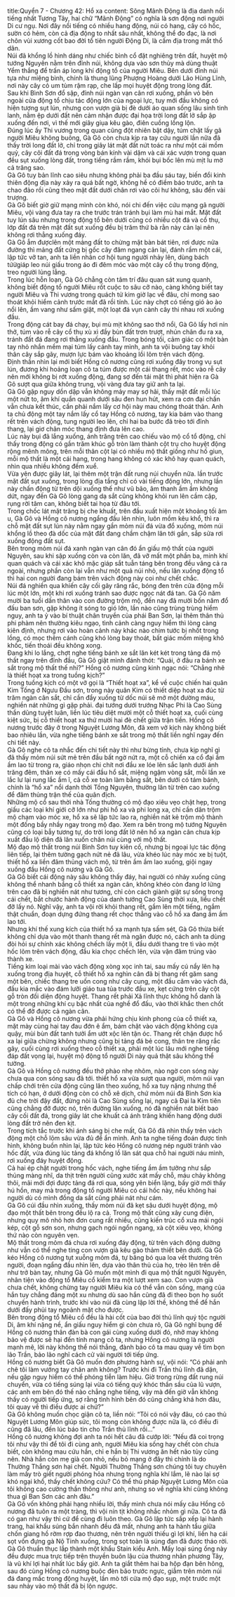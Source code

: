title:Quyển 7 - Chương 42: Hổ xa
content:
Sông Mãnh Động là địa danh nổi tiếng nhất Tương Tây, hai chữ “Mãnh Động” có nghĩa là sơn động nơi người Di cư ngụ. Nơi đây nổi tiếng có nhiều hang động, núi có hang, cây có hốc, sườn có hẻm, còn cả địa động to nhất sâu nhất, không thể đo đạc, là nơi chôn vùi xương cốt bao đời tổ tiên người Động Di, là cấm địa trong mắt thổ dân.<br>Núi đã khổng lồ hình dáng như chiếc bình cổ đặt nghiêng trên đất, huyệt mộ tướng Nguyên nằm trên đỉnh núi, không dựa vào sơn thủy mà dùng thuật Yểm thắng để trấn áp long khí động tổ của người Miêu. Bên dưới đỉnh núi tựa như miệng bình, chính là thung lũng Phượng Hoàng dưới Lão Hùng Lĩnh, nơi này cây cỏ um tùm rậm rạp, che lấp mọi huyệt động trong lòng đất.<br>Sau khi Bình Sơn đổ sập, đỉnh núi ngàn vạn cân rơi xuống, phần vỏ bên ngoài cửa động tổ chịu tác động lớn của ngoại lực, tuy mới đầu không có hiện tượng sụt lún, nhưng con vượn già bị đè dưới áo quan sống lâu sinh tinh lanh, nằm ệp dưới đất nên cảm nhận được đại họa trời long đất lở sắp ập xuống đến nơi, vì thế mới giãy giụa kêu gào, điên cuồng lồng lộn.<br>Đúng lúc ấy Thi vương trong quan cũng đột nhiên bật dậy, túm chặt lấy gã người Miêu không buông, Gà Gô còn chưa kịp ra tay cứu người lần nữa đã thấy trời long đất lở, chỉ trong giây lát mặt đất nứt toác ra như một cái mồm quỷ, cây côi đất đá trong vòng bán kính vài dặm và cái xác vượn trong quan đều sụt xuống lòng đất, trong tiếng rầm rầm, khói bụi bốc lên mù mịt lu mờ cả trăng sao.<br>Gà Gô tuy bản lĩnh cao siêu nhưng không phải ba đầu sáu tay, biến đổi kinh thiên động địa này xảy ra quá bất ngờ, không hề có điềm báo trước, anh ta chao đảo rồi cũng theo mặt đất dưới chân rơi vào cõi hư không, sâu đến vài trượng.<br>Gà Gô biết giờ giữ mạng mình còn khó, nói chi đến việc cứu mạng gã người Miêu, vội vàng đưa tay ra che trước trán tránh bụi làm mù hai mắt. Mặt đất tuy lún sâu nhưng trong động tổ bên dưới cũng có nhiều cột đá và cổ thụ, lớp đất đá trên mặt đất sụt xuống đều bị trăm thứ bà rằn này cản lại nên không rơi thẳng xuống đáy.<br>Gà Gô ẫm đượclên một mảng đất to chừng mặt bàn bát tiên, rơi được nửa đường thì mảng đất cứng bị gốc cây đâm ngang cản lại, đánh rầm một cái, lập tức vỡ tan, anh ta liền nhân cơ hội tung người nhảy lên, dùng bách tứửgiáp leo núi giấu trong áo đi đêm móc vào một cây cổ thụ trong động, treo người lủng lẳng.<br>Trong lúc hỗn loạn, Gà Gô chẳng còn tâm trí đâu quan sát xung quanh, không biết động tổ người Miêu rốt cuộc to sâu cỡ nào, càng không biết tay người Miêu và Thi vương trong quách tử kim giờ lạc về đâu, chỉ mong sao thoát khỏi hiểm cảnh trước mắt đã rồi tính. Lúc này chợt có tiếng gió ào ào nổi lên, ầm vang như sấm giật, một loạt đá vụn cành cây thi nhau rơi xuống đầu.<br>Trong động cát bay đá chạy, bụi mù mịt không sao thở nổi, Gà Gô lấy hơi nín thở, túm vào rễ cây cổ thụ xù xì đầy bùn đất trơn trượt, nhún chân đu ra xa, tránh đất đá đang rơi thẳng xuống đầu. Trong bóng tối, cảm giác có một bàn tay nhỏ nhắn mềm mại túm lấy cánh tay mình, anh ta vội buông tay khỏi thân cây sắp gãy, mượn lực bám vào khoảng lồi lõm trên vách động.<br>Định thần nhìn lại mới biết Hồng cô nương cũng rơi xuống đây trong vụ sụt lún, đương khi hoảng loạn cô ta túm được một cái thang rết, móc vào rễ cây nên mới không bị rớt xuống động, đang sợ đến tái mặt thì phát hiện ra Gà Gô sượt qua giữa không trung, vội vàng đưa tay giữ anh ta lại.<br>Gà Gô gặp nguy dồn dập vẫn không mảy may sợ hãi, thấy mặt đất mỗi lúc một nứt to, âm khí quẩn quanh dưới sâu đen hun hút, xem ra cơn đại chấn vẫn chưa kết thúc, cần phải nắm lấy cơ hội này mau chóng thoát thân. Anh ta chủ động một tay nắm lấy cổ tay Hồng cô nương, tay kia bám vào thang rết trên vách động, tung người leo lên, chỉ hai ba bước đã trèo tới đỉnh thang, lại giơ chân móc thang định đưa lên cao.<br>Lúc này bụi đã lắng xuống, ánh trăng trên cao chiếu vào mộ cổ tổ động, chỉ thấy trong động có gần trăm khúc gỗ tròn làm thành cột trụ cho huyệt động rộng mênh mông, trên mỗi thân cột lại có nhiều mộ thất giống như hố giun, mỗi mộ thất là một cái hang, trong hang không có xác khô hay quan quách, nhìn qua nhiều không đếm xuể.<br>Vừa yên được giây lát, lại thêm một trận đất rung núi chuyển nữa. lần trước mặt đất sụt xuống, trong lòng địa tầng chỉ có vài tiếng động lớn, nhưng lần này chấn động từ trên dội xuống thế như vũ bão, âm thanh ầm ầm không dứt, ngay đến Gà Gô lòng gang dạ sắt cũng không khỏi run lên cầm cập, rụng rời tâm can, không biết tai họa từ đâu tới.<br>Trong chốc lát mặt trăng bị che khuất, trên đầu xuất hiện một khoảng tối âm u, Gà Gô và Hồng cô nương ngẩng đầu lên nhìn, luôn mồm kêu khổ, thì ra chỗ mặt đất sụt lún này nằm ngay gần mỏm núi đá vừa đổ xuống, mỏm núi khổng lồ theo đà dốc của mặt đất đang chầm chậm lăn tới gần, sắp sửa rơi xuống động đất sụt.<br>Bên trong mỏm núi đá xanh ngàn vạn cân đó ẩn giấu mộ thất của người Nguyên, sau khi sập xuống còn va còn lăn, đã vỡ mất một phần ba, minh khí quan quách và cái xác khô mặc giáp sắt tuẫn táng bên trong đều văng cả ra ngoài, nhưng phần còn lại vẫn như một quả núi nhỏ, nếu lăn xuống động tổ thì hai con người đang bám trên vách động này coi như chết chắc.<br>Núi đá nghiền qua khiến cây cối gãy răng rắc, bóng đen trên cửa động mỗi lúc một lớn, một khi rơi xuống tránh sao được ngọc nát đá tan. Gà Gô năm mười ba tuổi dấn thân vào con đường trộm mộ, đến nay đã mười bốn năm đổ đấu ban sơn, gặp không ít sóng to gió lớn, lần nào cũng trùng trùng hiểm nguy, anh ta ỷ vào bí thuật chân truyền của phái Ban Sơn, lại thêm thân thủ phi phàm nên thường kiêu ngạo, tình cảnh càng nguy hiểm thì lòng càng kiên định, nhưng rơi vào hoàn cảnh này khác nào chim tước bị nhốt trong lồng, có mọc thêm cánh cũng khó lòng bay thoát, bất giác mồm miệng khô khốc, tiến thoái đều không xong.<br>Đang khi lo lắng, chợt nghe tiếng bánh xe sắt lăn két két trong tảng đá mộ thất ngay trên đỉnh đầu, Gà Gô giật mình đánh thót: “Quái, ở đâu ra bánh xe sắt trong mộ thất thế nhỉ?” Hồng cô nương cũng kinh ngạc nói: “Chẳng nhẽ là thiết hoạt xa trong tuồng kịch?”<br>Trong tuồng kịch có một vở gọi là “Thiết hoạt xa”, kể về cuộc chiến hai quân Kim Tống ở Ngưu Đầu sơn, trong này quân Kim có thiết diệp hoạt xa đúc từ trăm ngàn cân sắt, chỉ cần đẩy xuống từ dốc núi sẽ mở một đường máu, nghiền nát những gì gặp phải. đại tướng dưới trướng Nhạc Phi là Cao Sùng thần dũng tuyệt luân, liền lúc tiêu diệt mười một cỗ thiết hoạt xa, cuối cùng kiệt sức, bị cỗ thiết hoạt xa thứ mười hai đè chết giữa trận tiền. Hồng cô nương trước đây ở trong Nguyệt Lương Môn, đã xem vở kịch này không biết bao nhiêu lần, vừa nghe tiếng bánh xe sắt trong mộ thất liền nghĩ ngay đến chi tiết này.<br>Gà Gô nghe cô ta nhắc đến chi tiết này thì như bừng tỉnh, chưa kịp nghĩ gì đã thấy mỏm núi sứt mẻ trên đầu bất ngờ nứt ra, một cỗ chiến xa cổ đại ầm ầm lao từ trong ra, giáo nhọn chi chít nơi đầu xe lóe lên sắc lạnh dưới ánh trăng đêm, thân xe có mấy cái đầu hổ sắt, miệng ngậm vòng sắt, mỗi lần xe lắc lư lại rung lắc ầm ĩ, cả cỗ xe toàn làm bằng sắt, bên dưới có tám bánh, chính là “hổ xa” nổi danh thời Tống Nguyên, thường lăn từ trên cao xuống để đâm thủng trận thế của quân địch.<br>Những mộ cổ sau thời nhà Tống thường có mộ đạo xiêu vẹo chật hẹp, trong giấu các loại khí giới cỡ lớn như phi hổ xa và phi long xa, chỉ cần dân trộm mộ chạm vào móc xe, hổ xa sẽ lập tức lao ra, nghiền nát kẻ trộm mộ thành một đống bầy nhầy ngay trong mộ đạo. Xem ra bên trong mộ tướng Nguyên cũng có loại bẫy tương tự, do trời long đất lở nên hổ xa ngàn cân chưa kịp xuất đầu lộ diện đã lăn xuốn chân núi cùng với mộ thất.<br>Mộ đạo mộ thất trong núi Bình Sơn tuy kiên cố, nhưng bị ngoại lực tác động liên tiếp, lại thêm tường gạch nứt nẻ đã lâu, vừa khéo lúc này móc xe bị tuột, thiết hổ xa liền đâm thủng vách mộ, từ trên ầm ầm lao xuống, giội ngay xuống đầu Hồng cô nương và Gà Gô. <br> Gà Gô biết cái động này sâu không thấy đáy, hai người có nhảy xuống cũng không thể nhanh bắng cỗ thiết xa ngàn cân, không khéo còn đang lơ lửng trên cao đã bị nghiền nát như tương, chỉ còn cách giành giật sự sống trong cái chết, bắt chước hành động của danh tướng Cao Sùng thời xưa, liều chết đỡ lấy nó. Nghĩ vậy, anh ta vội rời khỏi thang rết, gầm lên một tiếng, ngắm thật chuẩn, đoạn dựng đứng thang rết chọc thẳng vào cỗ hổ xa đang ầm ầm lao tới.<br>Nhưng khí thế xung kích của thiết hổ xa mạnh tựa sấm sét, Gà Gô thừa biết không chỉ dựa vào một thanh thang rết mà ngăn được nó, cách anh ta dùng đòi hỏi sự chính xác không chếch lấy một li, đầu dưới thang tre tì vào một hốc lõm trên vách động, đầu kia chọc chếch lên, vừa vặn đâm trúng vào thành xe.<br>Tiếng kim loại mài vào vách động xòng xọc inh tai, sau mấy cú nẩy lên hạ xuống trong địa huyệt, cỗ thiết hổ xa nghìn cân đã bị thang rết găm sang một bên, chiếc thang tre uốn cong như cây cung, một đầu căm vào vách đá, đầu kia mắc vào đám lưỡi giáo tua tủa trước đầu xe, kẹt cứng trên cây cột gỗ tròn đối diện động huyệt. Thang rết phải Xả lĩnh thực không hổ danh là một trong những khí cụ bậc nhất của nghề đổ đấu, vào thời khắc then chốt có thể đỡ được cả ngàn cân.<br>Gà Gô và Hồng cô nương vừa phải hứng chịu kình phong của cỗ thiết xa, mặt mày cùng hai tay đau đớn ê ẩm, bám chặt vào vách động không cựa quậy, mùi bùn đất tanh tưởi ẩm ướt xộc lên tận óc. Thang rết chặn được hổ xa lại giữa chừng không nhưng cũng bị tảng đá bẻ cong, thân tre răng rắc gãy, cuối cùng rơi xuống theo cỗ thiết xa, phải một lúc lâu mới nghe tiếng đáp đất vọng lại, huyệt mộ động tổ người Di này quả thật sâu không thể tưởng.<br>Gà Gô và Hồng cô nương đều thở phào nhẹ nhõm, nào ngờ con sóng này chưa qua con sóng sau đã tới. thiết hổ xa vừa sượt qua người, mỏm núi vạn chấp chới trên cửa động cũng lăn theo xuống, hổ xa tuy nặng nhưng thể tích có hạn, ở dưới động còn có chỗ xê dịch, chứ mỏm núi đá Bình Sơn kia đủ che trời đậy đất, đừng nòi là Cao Sùng sống lại, ngay cả Đại la Kim tiên cũng chẳng đỡ được nó, trên đường lăn xuống, nó đã nghiền nát biết bao cây cối đất đá, trong giây lát che khuất cả ánh trăng khiến hang động dưới lòng đất trở nên đen kịt.<br>Trong tích tắc trước khi ánh sáng bị che mất, Gà Gô đã nhìn thấy trên vách động một chỗ lõm sâu vừa đủ để ẩn mình. Anh ta nghe tiếng đoán được tình hình, không buồn nhìn lại, lập tức kéo Hồng cô nương nép người tránh vào hốc đất, vừa đúng lúc tảng đá khổng lồ lăn sát qua chỗ hai người náu mình, rơi xuống đáy huyệt động.<br>Cả hai ép chặt người trong hốc vách, nghe tiếng ầm ầm tưởng như sắp thủng màng nhĩ, da thịt trên người cũng xước xát mấy chỗ, máu chảy không thôi, mãi mới đợi được tảng đá rơi qua, sóng yên biển lặng, bấy giờ mới thấy hú hồn, may mà trong động tổ người Miêu có cái hốc này, nếu không hai người dù có mình đồng da sắt cũng phải nát như cám.<br>Gà Gô cúi đầu nhìn xuống, thấy mỏm núi đã kẹt sâu dưới huyệt động, mộ đạo một thất bên trong đều lộ ra cả. Trong mộ thất cũng xây cung điện, nhưng quy mô nhỏ hơn đơn cung rất nhiều, cũng kiến trúc cổ xưa mái ngói kép, cột gỗ sơn son, nhưng gạch ngói ngổn ngang, xà cột xiêu vẹo, không thứ nào còn nguyên vẹn.<br>Mộ thất trong mỏm đá chưa rơi xuống đáy động, từ trên vách động dường như vẫn có thể nghe ting con vượn già kêu gào thảm thiết bên dưới. Gà Gô kéo Hồng cô nương tụt xuỗng mỏm đá, tự băng bó qua loa vết thương trên người, đoạn ngẩng đầu nhìn lên, dựa vào thân thủ của họ, trèo lên trên dễ như trở bàn tay, nhưng Gà Gô muốn một mình đi qua mộ thất người Nguyên, nhân tiện vào động tổ Miêu cổ kiểm tra một lượt xem sao. Con vượn già chưa chết, không chừng tay người Miêu kia có thể vẫn còn sống, mạng của hắn tuy chẳng đáng một xu nhưng dù sao hắn cũng đã đi theo bọn họ suốt chuyến hành trình, trước khi vào núi đã cùng lập lời thề, không thể để hắn dưới đấy phủi tay ngoảnh mặt cho được.<br>Bên trong động tổ Miêu cổ đều là hài cốt của bao đời thủ lĩnh quý tộc người Di, âm khí nặng nề, ẩn giấu nguy hiểm gì còn chưa rõ, Gà Gô nghĩ bụng để Hồng cô nương thân đàn bà con gái cùng xuống dưới đó, nhỡ may không bảo vệ được sẽ hại đến tính mạng cô ta, nhưng Hồng cô nương là người mạnh mẽ, lời này không thể nói thẳng, đành bảo cô ta mau quay về tìm bọn lão Trần, bảo lão nghĩ cách cử vài người tới tiếp ứng.<br>Hồng cô nương biết Gà Gô muốn đơn phương hành sự, vội nói: “Có phải anh chê tôi làm vướng tay chân anh không? Trước khi đi Trần thủ lĩnh đã dặn, nếu gặp nguy hiểm có thể phóng tiễn làm hiệu. Giờ trong rừng đất rung núi chuyển, vừa có tiếng súng lại vừa có tiếng quỷ khóc thần sầu của lũ vượn, các anh em bên đó thế nào chẳng nghe tiếng, vậy mà đến giờ vẫn không thấy có người tiếp ứng, sợ rằng tình hình bên đó cũng chẳng khá hơn đâu, tôi quay về thì điều được ai chứ?”<br>Gà Gô không muốn chọc giận cô ta, liền nói: “Tôi có nói vậy đâu, có cao thủ Nguyệt Lương Môn giúp sức, tôi mong còn không được nữa là, có điều đi cũng đã lâu, đến lúc báo tin cho Trần thủ lĩnh rồi…”<br>Hồng cô nương không đợi anh ta nói hết câu đã cướp lời: “Nếu đã coi trọng tôi như vậy thì để tôi đi cùng anh, người Miêu kia sống hay chết còn chưa biết, còn không mau cứu hắn, chỉ e hắn bị Thi vương ăn hết não tủy cũng nên. Nhà hắn còn mẹ già con nhỏ, nếu bỏ mạng ở đây thì chính là do Thường Thắng sơn hại chết. Người Thường Thắng sơn chúng tôi tuy chuyên làm mấy trò giết người phóng hỏa nhưng trọng nghĩa khí lắm, lẽ nào lại sợ khó ngại khổ, thấy chết không cứu? Có thể thủ pháp Nguyệt Lương Môn của tôi không cao cường thần thông như anh, nhưng so về nghĩa khí cũng không thua gì Ban Sơn các anh đâu.”<br>Gà Gô vốn không phải hạng nhiều lời, thấy mình chưa nói mấy câu Hồng cô nương đã tuôn ra một tràng, thì vội nín tịt không nhắc nhỏm gì nữa. Cô ta đã có gan như vậy thì cứ để cùng đi luôn theo. Gà Gô lập tức sắp xếp lại hành trang, hai khẩu súng bắn nhanh đều đã mất, nhưng anh ta hành tẩu giữa chốn giang hồ rờm rợp đao thương, nên trên người thiếu gì lợi khí, liền hạ cái sọt vốn đựng gà Nộ Tinh xuống, trong sọt toàn là súng đạn đã được tháo rời.<br>Gà Gô thuần thục lắp thành một khẩu Stain kiểu Anh. Mấy loại súng ống này đều được mua trực tiếp trên thuyền buôn lậu của thương nhân phương Tây, là vũ khí lợi hại nhất lúc bấy giờ. Anh ta giắt thêm hai ba hộp đạn bên hông, sau đó cùng Hồng cô nương buộc đèn bão trước ngực, giẫm trên mỏm núi đá đang mắc trong động huyệt, lần mò tới cửa mộ đạo sụp, một trước một sau nhảy vào mộ thất đã bị lộn ngược.